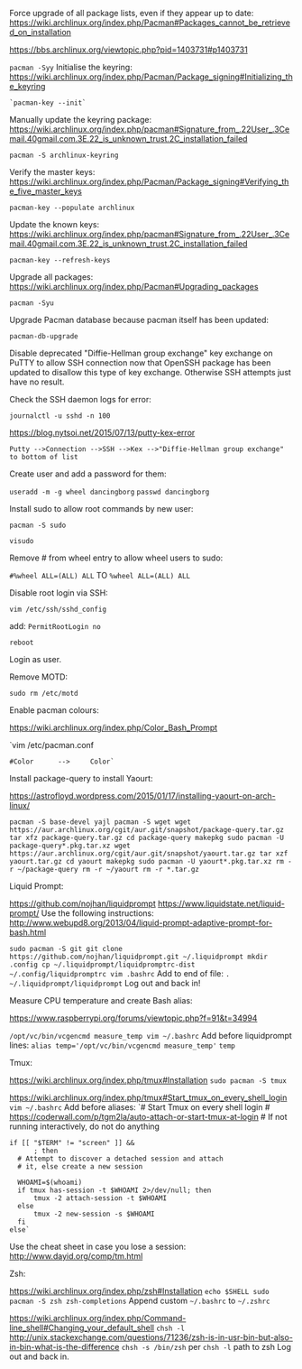 Force upgrade of all package lists, even if they appear up to date:
  https://wiki.archlinux.org/index.php/Pacman#Packages_cannot_be_retrieved_on_installation

  https://bbs.archlinux.org/viewtopic.php?pid=1403731#p1403731

  `pacman -Syy`
  Initialise the keyring:
    https://wiki.archlinux.org/index.php/Pacman/Package_signing#Initializing_the_keyring

    `pacman-key --init`
Manually update the keyring package:
  https://wiki.archlinux.org/index.php/pacman#Signature_from_.22User_.3Cemail.40gmail.com.3E.22_is_unknown_trust.2C_installation_failed

  `pacman -S archlinux-keyring`



Verify the master keys:
  https://wiki.archlinux.org/index.php/Pacman/Package_signing#Verifying_the_five_master_keys

  `pacman-key --populate archlinux`

Update the known keys:
  https://wiki.archlinux.org/index.php/pacman#Signature_from_.22User_.3Cemail.40gmail.com.3E.22_is_unknown_trust.2C_installation_failed

  `pacman-key --refresh-keys`

Upgrade all packages:
  https://wiki.archlinux.org/index.php/Pacman#Upgrading_packages

  `pacman -Syu`

Upgrade Pacman database because pacman itself has been updated:

  `pacman-db-upgrade`

Disable deprecated "Diffie-Hellman group exchange" key exchange on PuTTY to allow SSH connection now that OpenSSH package has been updated to disallow this type of key exchange. Otherwise SSH attempts just have no result.

  Check the SSH daemon logs for error:

  `journalctl -u sshd -n 100`

  https://blog.nytsoi.net/2015/07/13/putty-kex-error

  `Putty
  -->Connection
    -->SSH
      -->Kex
        -->"Diffie-Hellman group exchange" to bottom of list`

Create user and add a password for them:

  `useradd -m -g wheel dancingborg`
  `passwd dancingborg`

Install sudo to allow root commands by new user:

  `pacman -S sudo`

  `visudo`

  Remove # from wheel entry to allow wheel users to sudo:

  `#%wheel ALL=(ALL) ALL`
  TO
  `%wheel ALL=(ALL) ALL`

Disable root login via SSH:

  `vim /etc/ssh/sshd_config`

  add: `PermitRootLogin no`

  `reboot`

  Login as user.

Remove MOTD:

  `sudo rm /etc/motd`

Enable pacman colours:

  https://wiki.archlinux.org/index.php/Color_Bash_Prompt

  `vim /etc/pacman.conf

    #Color		-->		Color`

Install package-query to install Yaourt:

  https://astrofloyd.wordpress.com/2015/01/17/installing-yaourt-on-arch-linux/

  `pacman -S base-devel yajl
  pacman -S wget
  wget https://aur.archlinux.org/cgit/aur.git/snapshot/package-query.tar.gz
  tar xfz package-query.tar.gz
  cd package-query
  makepkg
  sudo pacman -U package-query*.pkg.tar.xz
  wget https://aur.archlinux.org/cgit/aur.git/snapshot/yaourt.tar.gz
  tar xzf yaourt.tar.gz
  cd yaourt
  makepkg
  sudo pacman -U yaourt*.pkg.tar.xz
  rm -r ~/package-query
  rm -r ~/yaourt
  rm -r *.tar.gz`

Liquid Prompt:

  https://github.com/nojhan/liquidprompt
  https://www.liquidstate.net/liquid-prompt/
  Use the following instructions:
  http://www.webupd8.org/2013/04/liquid-prompt-adaptive-prompt-for-bash.html

  `sudo pacman -S git
  git clone https://github.com/nojhan/liquidprompt.git ~/.liquidprompt
  mkdir .config
  cp ~/.liquidprompt/liquidpromptrc-dist ~/.config/liquidpromptrc
  vim .bashrc`
    Add to end of file: `. ~/.liquidprompt/liquidprompt`
  Log out and back in!

Measure CPU temperature and create Bash alias:

  https://www.raspberrypi.org/forums/viewtopic.php?f=91&t=34994

  `/opt/vc/bin/vcgencmd measure_temp
  vim ~/.bashrc`
  Add before liquidprompt lines:
    `alias temp='/opt/vc/bin/vcgencmd measure_temp'`
  `temp`

Tmux:

  https://wiki.archlinux.org/index.php/tmux#Installation
  `sudo pacman -S tmux`

  https://wiki.archlinux.org/index.php/tmux#Start_tmux_on_every_shell_login
  `vim ~/.bashrc`
  Add before aliases:
    `# Start Tmux on every shell login
    # https://coderwall.com/p/tgm2la/auto-attach-or-start-tmux-at-login
    # If not running interactively, do not do anything

    if [[ "$TERM" != "screen" ]] &&
          ; then
      # Attempt to discover a detached session and attach
      # it, else create a new session

      WHOAMI=$(whoami)
      if tmux has-session -t $WHOAMI 2>/dev/null; then
          tmux -2 attach-session -t $WHOAMI
      else
          tmux -2 new-session -s $WHOAMI
      fi
    else`

  Use the cheat sheet in case you lose a session:
    http://www.dayid.org/comp/tm.html

Zsh:

  https://wiki.archlinux.org/index.php/zsh#Installation
  `echo $SHELL
  sudo pacman -S zsh zsh-completions`
  Append custom `~/.bashrc` to `~/.zshrc`

  https://wiki.archlinux.org/index.php/Command-line_shell#Changing_your_default_shell
  `chsh -l`
  http://unix.stackexchange.com/questions/71236/zsh-is-in-usr-bin-but-also-in-bin-what-is-the-difference
  `chsh -s /bin/zsh` per `chsh -l` path to zsh
  Log out and back in.
